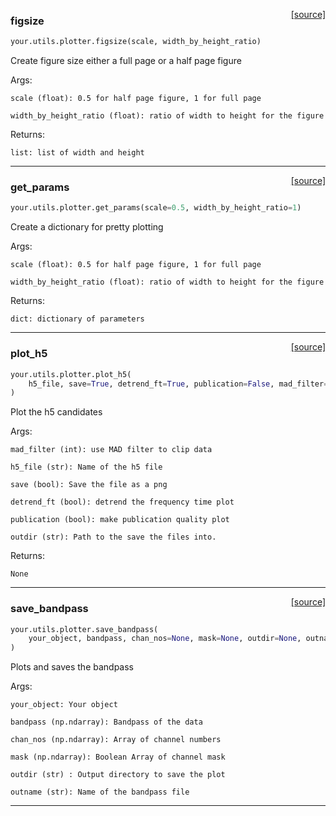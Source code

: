 <span style="float:right;">[[source]](https://github.com/thepetabyteproject/your/blob/master/your/utils/plotter.py#L17)</span>

### figsize


```python
your.utils.plotter.figsize(scale, width_by_height_ratio)
```


Create figure size either a full page or a half page figure

Args:

    scale (float): 0.5 for half page figure, 1 for full page

    width_by_height_ratio (float): ratio of width to height for the figure

Returns:

    list: list of width and height


----

<span style="float:right;">[[source]](https://github.com/thepetabyteproject/your/blob/master/your/utils/plotter.py#L41)</span>

### get_params


```python
your.utils.plotter.get_params(scale=0.5, width_by_height_ratio=1)
```


Create a dictionary for pretty plotting

Args:

    scale (float): 0.5 for half page figure, 1 for full page

    width_by_height_ratio (float): ratio of width to height for the figure

Returns:

    dict: dictionary of parameters


----

<span style="float:right;">[[source]](https://github.com/thepetabyteproject/your/blob/master/your/utils/plotter.py#L83)</span>

### plot_h5


```python
your.utils.plotter.plot_h5(
    h5_file, save=True, detrend_ft=True, publication=False, mad_filter=False, outdir=None
)
```


Plot the h5 candidates

Args:

    mad_filter (int): use MAD filter to clip data

    h5_file (str): Name of the h5 file

    save (bool): Save the file as a png

    detrend_ft (bool): detrend the frequency time plot

    publication (bool): make publication quality plot

    outdir (str): Path to the save the files into.

Returns:

    None


----

<span style="float:right;">[[source]](https://github.com/thepetabyteproject/your/blob/master/your/utils/plotter.py#L181)</span>

### save_bandpass


```python
your.utils.plotter.save_bandpass(
    your_object, bandpass, chan_nos=None, mask=None, outdir=None, outname=None
)
```


Plots and saves the bandpass

Args:

    your_object: Your object

    bandpass (np.ndarray): Bandpass of the data

    chan_nos (np.ndarray): Array of channel numbers

    mask (np.ndarray): Boolean Array of channel mask

    outdir (str) : Output directory to save the plot

    outname (str): Name of the bandpass file


----

